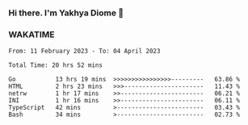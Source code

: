 ### Hi there. I'm Yakhya Diome 👋

### WAKATIME
<!--START_SECTION:waka-->

```text
From: 11 February 2023 - To: 04 April 2023

Total Time: 20 hrs 52 mins

Go           13 hrs 19 mins  >>>>>>>>>>>>>>>>---------   63.86 %
HTML         2 hrs 23 mins   >>>----------------------   11.43 %
netrw        1 hr 17 mins    >>-----------------------   06.21 %
INI          1 hr 16 mins    >>-----------------------   06.11 %
TypeScript   42 mins         >------------------------   03.43 %
Bash         34 mins         >------------------------   02.73 %
```

<!--END_SECTION:waka-->
